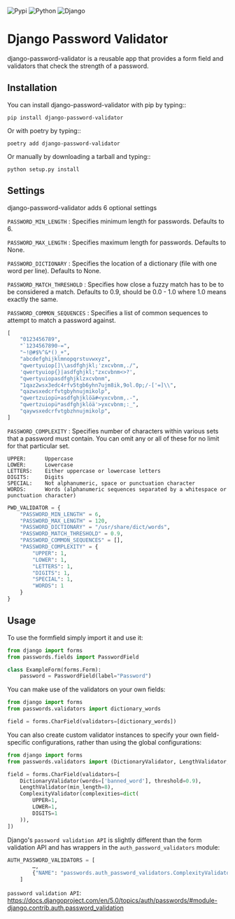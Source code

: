 ![Pypi](https://img.shields.io/pypi/v/django-password-validator?style=flat-square)
![Python](https://img.shields.io/pypi/pyversions/django-password-validator?style=flat-square)
![Django](https://img.shields.io/badge/Django-4.0%7C4.1%7C4.2%7C5.0-green)


# Django Password Validator

django-password-validator is a reusable app that provides a form field and
validators that check the strength of a password.

## Installation

You can install django-password-validator with pip by typing::

    pip install django-password-validator

Or with poetry by typing::

    poetry add django-password-validator

Or manually by downloading a tarball and typing::

    python setup.py install

## Settings

django-password-validator adds 6 optional settings

`PASSWORD_MIN_LENGTH` : Specifies minimum length for passwords. Defaults to 6.

`PASSWORD_MAX_LENGTH` : Specifies maximum length for passwords. Defaults to None.

`PASSWORD_DICTIONARY` : Specifies the location of a dictionary (file with one word per line). Defaults to None.

`PASSWORD_MATCH_THRESHOLD` : Specifies how close a fuzzy match has to be to be considered a match. Defaults to 0.9, should be 0.0 - 1.0 where 1.0 means exactly the same.

`PASSWORD_COMMON_SEQUENCES` : Specifies a list of common sequences to attempt to match a password against.

```python
[
    "0123456789",
    "`1234567890-=",
    "~!@#$%^&*()_+",
    "abcdefghijklmnopqrstuvwxyz",
    "qwertyuiop[]\\asdfghjkl;'zxcvbnm,./",
    'qwertyuiop{}|asdfghjkl;"zxcvbnm<>?',
    "qwertyuiopasdfghjklzxcvbnm",
    "1qaz2wsx3edc4rfv5tgb6yhn7ujm8ik,9ol.0p;/-['=]\\",
    "qazwsxedcrfvtgbyhnujmikolp",
    "qwertzuiopü+asdfghjklöä#<yxcvbnm,.-",
    "qwertzuiopü*asdfghjklöä'>yxcvbnm;:_",
    "qaywsxedcrfvtgbzhnujmikolp",
]
```

`PASSWORD_COMPLEXITY` : Specifies number of characters within various sets that a password must contain. You can omit any or all of these for no limit for that particular set.

    UPPER:      Uppercase
    LOWER:      Lowercase
    LETTERS:    Either uppercase or lowercase letters
    DIGITS:     Digits
    SPECIAL:    Not alphanumeric, space or punctuation character
    WORDS:      Words (alphanumeric sequences separated by a whitespace or punctuation character)


```python
PWD_VALIDATOR = {
    "PASSWORD_MIN_LENGTH" = 6,
    "PASSWORD_MAX_LENGTH" = 120,
    "PASSWORD_DICTIONARY" = "/usr/share/dict/words",
    "PASSWORD_MATCH_THRESHOLD" = 0.9,
    "PASSWORD_COMMON_SEQUENCES" = [],
    "PASSWORD_COMPLEXITY" = {
        "UPPER": 1,
        "LOWER": 1,
        "LETTERS": 1,
        "DIGITS": 1,
        "SPECIAL": 1,
        "WORDS": 1
    }
}
```

## Usage

To use the formfield simply import it and use it:

```python
from django import forms
from passwords.fields import PasswordField

class ExampleForm(forms.Form):
    password = PasswordField(label="Password")
```

You can make use of the validators on your own fields:

```python
from django import forms
from passwords.validators import dictionary_words

field = forms.CharField(validators=[dictionary_words])
```

You can also create custom validator instances to specify your own
field-specific configurations, rather than using the global
configurations:

```python
from django import forms
from passwords.validators import (DictionaryValidator, LengthValidator, ComplexityValidator)

field = forms.CharField(validators=[
    DictionaryValidator(words=['banned_word'], threshold=0.9),
    LengthValidator(min_length=8),
    ComplexityValidator(complexities=dict(
        UPPER=1,
        LOWER=1,
        DIGITS=1
    )),
])
```

Django's `password validation API` is slightly different than the form
validation API and has wrappers in the `auth_password_validators` module:

```python
AUTH_PASSWORD_VALIDATORS = [
        …,
        {"NAME": "passwords.auth_password_validators.ComplexityValidator"}
    ]
```

`password validation API`: https://docs.djangoproject.com/en/5.0/topics/auth/passwords/#module-django.contrib.auth.password_validation
